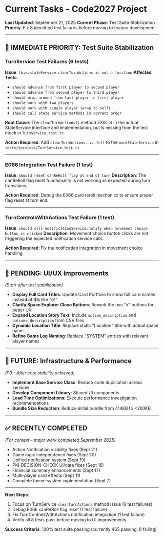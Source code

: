 # Current Tasks - Code2027 Project

**Last Updated**: September 21, 2025
**Current Phase**: Test Suite Stabilization
**Priority**: Fix 8 identified test failures before moving to feature development

---

## 🚨 **IMMEDIATE PRIORITY: Test Suite Stabilization**

### **TurnService Test Failures (6 tests)**
**Issue**: `this.stateService.clearTurnActions is not a function`
**Affected Tests**:
- `should advance from first player to second player`
- `should advance from second player to third player`
- `should wrap around from last player to first player`
- `should work with two players`
- `should work with single player (wrap to self)`
- `should call state service methods in correct order`

**Root Cause**: The `clearTurnActions()` method EXISTS in the actual StateService interface and implementation, but is missing from the test mock in `TurnService.test.ts`.

**Action Required**: Add `clearTurnActions: vi.fn()` to the `mockStateService` in `tests/services/TurnService.test.ts`.

---

### **E066 Integration Test Failure (1 test)**
**Issue**: `should reset canReRoll flag at end of turn`
**Description**: The canReRoll flag reset functionality is not working as expected during turn transitions.

**Action Required**: Debug the E066 card reroll mechanics to ensure proper flag reset at turn end.

---

### **TurnControlsWithActions Test Failure (1 test)**
**Issue**: `should call notificationService.notify when movement choice button is clicked`
**Description**: Movement choice button clicks are not triggering the expected notification service calls.

**Action Required**: Fix the notification integration in movement choice handling.

---

## 🎯 **PENDING: UI/UX Improvements**
*(Start after test stabilization)*

- **Display Full Card Titles**: Update Card Portfolio to show full card names instead of IDs like "e1"
- **Clarify Space Explorer Close Buttons**: Rework the two "x" buttons for better UX
- **Expand Location Story Text**: Include `action_description` and `outcome_description` from CSV files
- **Dynamic Location Title**: Replace static "Location" title with actual space name
- **Refine Game Log Naming**: Replace "SYSTEM" entries with relevant player names

---

## 🔧 **FUTURE: Infrastructure & Performance**
*(P3 - After core stability achieved)*

- **Implement Base Service Class**: Reduce code duplication across services
- **Develop Component Library**: Shared UI components
- **Load Time Optimizations**: Execute performance investigation recommendations
- **Bundle Size Reduction**: Reduce initial bundle from 414KB to <200KB

---

## ✅ **RECENTLY COMPLETED**
*(For context - major work completed September 2025)*

- Action Notification visibility fixes (Sept 21)
- Game logic independence fixes (Sept 20)
- Unified notification system (Sept 19)
- PM-DECISION-CHECK UI/data fixes (Sept 16)
- Financial summary enhancements (Sept 17)
- Multi-player card effects (Sept 11)
- Complete theme system implementation (Sept 7)

---

**Next Steps**:
1. Focus on TurnService `clearTurnActions` method issue (6 test failures)
2. Debug E066 canReRoll flag reset (1 test failure)
3. Fix TurnControlsWithActions notification integration (1 test failure)
4. Verify all 8 tests pass before moving to UI improvements

**Success Criteria**: 100% test suite passing (currently 465 passing, 8 failing)